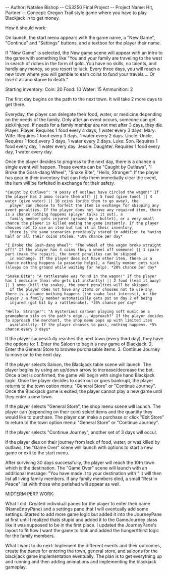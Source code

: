 -- Author: Natalee Bishop
-- CS3250 Final Project
-- Project Name: Hit, Partner
-- Concept: Oregon Trail style game where you have to play Blackjack in to get money.

How it should work:

On launch, the start menu appears with the game name, a "New Game", "Continue" and "Settings" buttons, and a textbox for the player their name.

  If "New Game" is selected, the New game scene will appear with an intro to the game with something like
    "You and your family are traveling to the west in search of riches in the form of gold. You have no skills,
    no talents, and hardly any money, so you resort to luck. Every three days, you will reach a new town
    where you will gamble to earn coins to fund your travels.... Or lose it all and starve to death."

  Starting inventory:
  Coin: 20
  Food: 10
  Water: 15
  Ammunition: 2

  The first day begins on the path to the next town. It will take 2 more days to get there. 

  Everyday, the player can delegate their food, water, or medicine depending on the needs of the family. Only after an event occurs, someone can get sick/injured. If needs for a family member are not met after 3 days, they die. 
    Player: Player. Requires 1 food every 4 days, 1 water every 3 days.
    Mary: Wife. Requires 1 food every 3 days, 1 water every 2 days. 
    Uncle: Uncle. Requires 1 food every 3 days, 1 water every 2 days. 
    Luke: Son. Requires 1 food every day, 1 water every day. 
    Jessie: Daughter. Requires 1 food every day, 1 water every day. 
  
  Once the player decides to progress to the next day, there is a chance a single event will happen. These events can be "Caught by Outlaws", "I Broke the Gosh-dang Wheel", "Snake Bite", "Hello, Stranger". 
    If the player has gear in their inventory that can help them immediatly clear the event, the item will be forfeited in exchange for their safety.
   
    "Caught by Outlaws": "A possy of outlaws have circled the wagon!" If the player has 2 ammo (scare them off) || 5 food (give food) || 4 water (give water) || 10 coins (bribe them to go away), the 
      player can choose to forfeit the item in exchange for skipping any event penalties. If the player does not have any required item, there is a chance nothing happens (player talks it out), a 
      family member gets injured (grazed by a bullet), or a very small chance the player is killed ending the game instantly. If the player chooses not to use an item but has it in their inventory,
      there is the same scenarios previously stated in addition to having half or all their coins stolen. *10% chance per day*
      
    "I Broke the Gosh-dang Wheel": "The wheel of the wagon broke straight off!" If the player has 4 coins (buy a wheel off someone) || 1 spare part (make the repair), the event penalites can be skipped 
      in exchange. If the player does not have ether item, there is a chance nothing happens (a passerby helps), a family member gets sick (sleeps on the ground while waiting for help). *20% chance per day*
      
    "Snake Bite": "A rattlesnake was found in the wagon!" If the player has 1 medicine (heal who gets bit instantly) || 2 food (lead it away) || 1 ammo (kill the snake), the event penalites will be skipped. 
      If the player does not have any items or chooses not to use any, there is a chance nothing happens (the snake lost interest), or the player / a family member automatically gets put on day 2 of being 
      injured (got bit by a rattlesnake). *20% chance per day*

    "Hello, Stranger": "A mysterious caravan playing soft music on a gramophone sits on the path's edge... Approach?" If the player decides to approach the merchant, the shop menu pops up with limited item 
      availability. If the player chooses to pass, nothing happens. *5% chance every 3 days* 

  If the player successfully reaches the next town (every third day), they have the options to:
    1. Enter the Saloon to begin a new game of Blackjack.
    2. Enter the General Store to browse purchasable items. 
    3. Continue Journey to move on to the next day.

  If the player selects Saloon, the Blackjack table scene will launch. The player begins by using an up/down arrow to increase/decrease the bet. Once a bet is confirmed, the game will begin with single hand
    Blackjack logic. Once the player decides to cash out or goes bankrupt, the player returns to the town option menu: "General Store" or "Continue Journey". Once the Blackjack game is exited, the player 
    cannot play a new game until they enter a new town. 

  If the player selects "General Store", the shop menu scene will launch. The player can (depending on their coin) select items and the quantity they would like to purchase. The player can make a purchase or
    click "Exit Store" to return to the town option menu: "General Store" or "Continue Journey". 

  If the player selects "Continue Journey", another set of 3 days will occur.

  If the player dies on their journey from lack of food, water, or was killed by outlaws, the "Game Over" scene will launch with options to start a new game or exit to the start menu.

  After surviving 30 days successfully, the player will reach the 10th town which is the destination. The "Game Over" scene will launch with an additional message:
    "You have made it to your destination with " it will then list all living family members. If any family members died, a small "Rest in Peace" list with those who perished will appear as well. 


MIDTERM PERP WORK:

What I did: Created individual panes for the player to enter their name (NameEntryPane) and a settings pane that I will eventually add some settings. Started to add more game logic but added it into the JourneyPane at first until I realized thats stupid and added it to the GameJourney class like it was supposed to be in the first place. I updated the JourneyPane's layout to fit how I want the game to look and added the hunger/thirst logic for the family members. 

What I want to do next: Implement the different events and their outcomes, create the panes for entering the town, general store, and saloons for the blackjack game implementation eventually. The plan is to get everything up and running and then adding animations and implementing the blackjack gameplay. 

      
